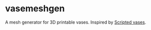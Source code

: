 # vasemeshgen
A mesh generator for 3D printable vases. Inspired by [Scripted vases](http://www.thingiverse.com/thing:104694).
